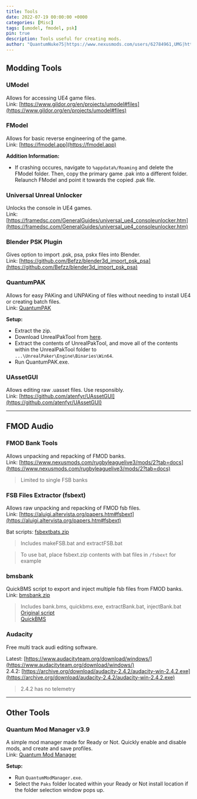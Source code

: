 ```yaml
---
title: Tools
date: 2022-07-19 00:00:00 +0000
categories: [Misc]
tags: [umodel, fmodel, psk]
pin: true
description: Tools useful for creating mods.
author: "QuantumNuke75|https://www.nexusmods.com/users/62784961,UMG|https://unofficial-modding-guide.com"
---
```


## Modding Tools

### UModel  
Allows for accessing UE4 game files.  
Link: [https://www.gildor.org/en/projects/umodel#files](https://www.gildor.org/en/projects/umodel#files)

### FModel  
Allows for basic reverse engineering of the game.  
Link: [https://fmodel.app](https://fmodel.app)  
  
**Addition Information:**  
- If crashing occures, navigate to `%appdata%/Roaming` and delete the FModel folder. Then, copy the primary game .pak into a different folder. Relaunch FModel and point it towards the copied .pak file.

### Universal Unreal Unlocker  
Unlocks the console in UE4 games.  
Link: [https://framedsc.com/GeneralGuides/universal_ue4_consoleunlocker.htm](https://framedsc.com/GeneralGuides/universal_ue4_consoleunlocker.htm)

### Blender PSK Plugin  
Gives option to import .psk, psa, pskx files into Blender.  
Link: [https://github.com/Befzz/blender3d_import_psk_psa](https://github.com/Befzz/blender3d_import_psk_psa)

### QuantumPAK
Allows for easy PAKing and UNPAKing of files without needing to install UE4 or creating batch files.  
Link: [QuantumPAK](https://github.com/QuantumNuke75/Unofficial-Modding-Guide/raw/main/downloads/QuantumPAK.zip)  
  
**Setup:**  
 - Extract the zip.
 - Download UnrealPakTool from [here](https://github.com/allcoolthingsatoneplace/UnrealPakTool/releases/download/4.27.0/UnrealPakTool.zip).
 - Extract the contents of UnrealPakTool, and move all of the contents within the UnrealPakTool folder to `...\UnrealPaker\Engine\Binaries\Win64`.
 - Run QuantumPAK.exe.

### UAssetGUI
Allows editing raw .uasset files. Use responsibly.  
Link: [https://github.com/atenfyr/UAssetGUI](https://github.com/atenfyr/UAssetGUI)
  
  
---------------
  
## FMOD Audio
### FMOD Bank Tools  
Allows unpacking and repacking of FMOD banks.  
Link: [https://www.nexusmods.com/rugbyleaguelive3/mods/2?tab=docs](https://www.nexusmods.com/rugbyleaguelive3/mods/2?tab=docs)
> Limited to single FSB banks

### FSB Files Extractor (fsbext)
Allows raw unpacking and repacking of FMOD fsb files.  
Link: [https://aluigi.altervista.org/papers.htm#fsbext](https://aluigi.altervista.org/papers.htm#fsbext)  

Bat scripts: [fsbextbats.zip](/downloads/fsbextbats.zip)
> Includes makeFSB.bat and extractFSB.bat

> To use bat, place fsbext.zip contents with bat files in `/fsbext` for example

### bmsbank 
QuickBMS script to export and inject multiple fsb files from FMOD banks.  
Link: [bmsbank.zip](/downloads/bmsbank.zip)  
> Includes bank.bms, quickbms.exe, extractBank.bat, injectBank.bat  
[Original script](https://steamcommunity.com/sharedfiles/filedetails/?id=1955759677)  
[QuickBMS](http://aluigi.altervista.org/quickbms.htm)  

### Audacity  
Free multi track audi editing software.

Latest: [https://www.audacityteam.org/download/windows/](https://www.audacityteam.org/download/windows/)  
2.4.2: [https://archive.org/download/audacity-2.4.2/audacity-win-2.4.2.exe](https://archive.org/download/audacity-2.4.2/audacity-win-2.4.2.exe)
> 2.4.2 has no telemetry
  
---------------
  
## Other Tools

### Quantum Mod Manager v3.9
A simple mod manager made for Ready or Not. Quickly enable and disable mods, and create and save profiles.  
Link: [Quantum Mod Manager](https://github.com/QuantumNuke75/Unofficial-Modding-Guide/raw/main/downloads/QuantumModManager.exe)  
  
**Setup:**  
 - Run `QuantumModManager.exe`.
 - Select the `Paks` folder located within your Ready or Not install location if the folder selection window pops up.
